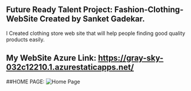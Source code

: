 ## Future Ready Talent Project: Fashion-Clothing-WebSite Created by Sanket Gadekar.
I Created clothing store web site that will help people finding good quality products easily.

## My WebSite Azure Link: https://gray-sky-032c12210.1.azurestaticapps.net/

##HOME PAGE:
![Home Page](https://user-images.githubusercontent.com/106864499/191046823-ed421740-3572-4203-baf0-59a6318bf7eb.png)
